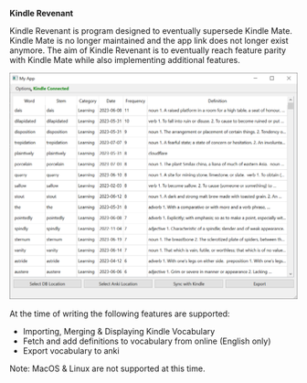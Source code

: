 <b>Kindle Revenant</b>

Kindle Revenant is program designed to eventually supersede Kindle Mate.
Kindle Mate is no longer maintained and the app link does not longer exist anymore. The aim of Kindle Revenant is to eventually reach feature parity with Kindle Mate while also implementing additional features.

![Kindle Revenant Demo Image](https://raw.githubusercontent.com/atomicsam/Kindle-Revevant-New/main/KindleRevenant/images/connected.PNG)

At the time of writing the following features are supported:
<ul>
  <li>Importing, Merging & Displaying Kindle Vocabulary</li>
  <li>Fetch and add definitions to vocabulary from online (English only)</li>
  <li>Export vocabulary to anki</li>
</ul>


Note: MacOS & Linux are not supported at this time.
